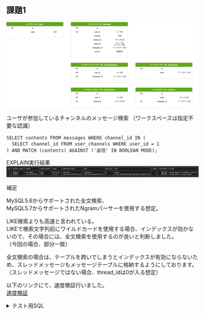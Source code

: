 ## 課題1

<img src="./assets/task1.png" alt="ER図">

ユーザが参加しているチャンネルのメッセージ検索
（ワークスペースは指定不要な認識）
```
SELECT contents FROM messages WHERE channel_id IN (
  SELECT channel_id FROM user_channels WHERE user_id = 1
) AND MATCH (contents) AGAINST ('返信' IN BOOLEAN MODE);
```

EXPLAIN実行結果
<img src="./assets/explain.png" alt="実行結果">

補足

MySQL5.6からサポートされた全文検索、<br>
MySQL5.7からサポートされたNgramパーサーを使用する想定。

LIKE検索よりも高速と言われている。<br>
LIKEで検索文字列前にワイルドカードを使用する場合、インデックスが効かないので、その場合には、全文検索を使用するのが良いと判断しました。<br>
（今回の場合、部分一致）

全文検索の場合は、テーブルを跨いでしまうとインデックスが有効にならないため、スレッドメッセージもメッセージテーブルに格納するようにしております。<br>
（スレッドメッセージではない場合、thread_idは0が入る想定）

以下のリンクにて、速度検証行いました。<br>
[速度検証](https://github.com/k-takeuchi220/mysql-fulltext-ngram)

<details><summary>テスト用SQL</summary>

```rb
CREATE DATABASE IF NOT EXISTS db_modering2 ;
use db_modering2;

-- ===== ユーザテーブル =====
CREATE TABLE users(
    id int unsigned NOT NULL AUTO_INCREMENT,
    name varchar(20) comment '氏名',
    PRIMARY KEY (id)
);

INSERT INTO users VALUES
  (1, '田中'),
  (2, '小林');

-- ===== メッセージテーブル =====
CREATE TABLE IF NOT EXISTS messages (
    id int unsigned NOT NULL AUTO_INCREMENT,
    user_id int unsigned NOT NULL comment 'ユーザID',
    contents TEXT NOT NULL comment '内容',
    channel_id tinyint unsigned NOT NULL comment 'チャンネルID',
    thread_id tinyint unsigned NOT NULL comment 'スレッドID',
    workspace_id tinyint unsigned NOT NULL comment 'ワークスペースID',
    post_at datetime NOT NULL comment '投稿日時',
    PRIMARY KEY (id)
);

INSERT INTO messages VALUES
  (1, 1, '投稿内容テスト文字列', 1, 0, 1, '2022-11-01 07:00:00'),
  (2, 2, 'スレッドへの返信文字列', 1, 1, 1,'2022-11-01 07:01:00'),
  (3, 2, 'スレッドへの返信文字列2', 1, 1, 1,'2022-11-01 07:02:00'),
  (4, 1, '投稿内容テスト文字列', 2, 0, 1,'2022-11-01 07:03:00');

ALTER TABLE messages ADD FULLTEXT (contents) WITH PARSER ngram;

-- ===== ユーザワークスペーステーブル =====
CREATE TABLE IF NOT EXISTS user_workspaces (
    id int unsigned NOT NULL AUTO_INCREMENT,
    user_id int unsigned NOT NULL comment 'ユーザID',
    workspace_id int unsigned NOT NULL comment 'ワークスペースID',
    UNIQUE idx_user_wordspace_id(user_id, workspace_id),
    PRIMARY KEY (id)
);

INSERT INTO user_workspaces VALUES
  (1, 1, 1),
  (2, 2, 1);

-- ===== ユーザチャンネルテーブル =====
CREATE TABLE IF NOT EXISTS user_channels (
    id int unsigned NOT NULL AUTO_INCREMENT,
    user_id int unsigned NOT NULL comment 'ユーザID',
    channel_id int unsigned NOT NULL comment 'チャンネルID',
    UNIQUE idx_user_channnel_id(user_id, channel_id),
    PRIMARY KEY (id)
);

INSERT INTO user_channels VALUES
  (1, 1, 1),
  (2, 2, 1);

-- ===== ワークスペーステーブル =====
CREATE TABLE IF NOT EXISTS wordspaces (
    id int unsigned NOT NULL AUTO_INCREMENT,
    name varchar(20) comment 'ワークスペース名',
    PRIMARY KEY (id)
);

INSERT INTO wordspaces VALUES
  (1, 'テストワークスペース');

-- ===== チャンネルテーブル =====
CREATE TABLE IF NOT EXISTS channels (
    id int unsigned NOT NULL AUTO_INCREMENT,
    name varchar(20) comment 'チャンネル名',
    PRIMARY KEY (id)
);

INSERT INTO channels VALUES
  (1, 'テストチャンネル');

```
</details>
